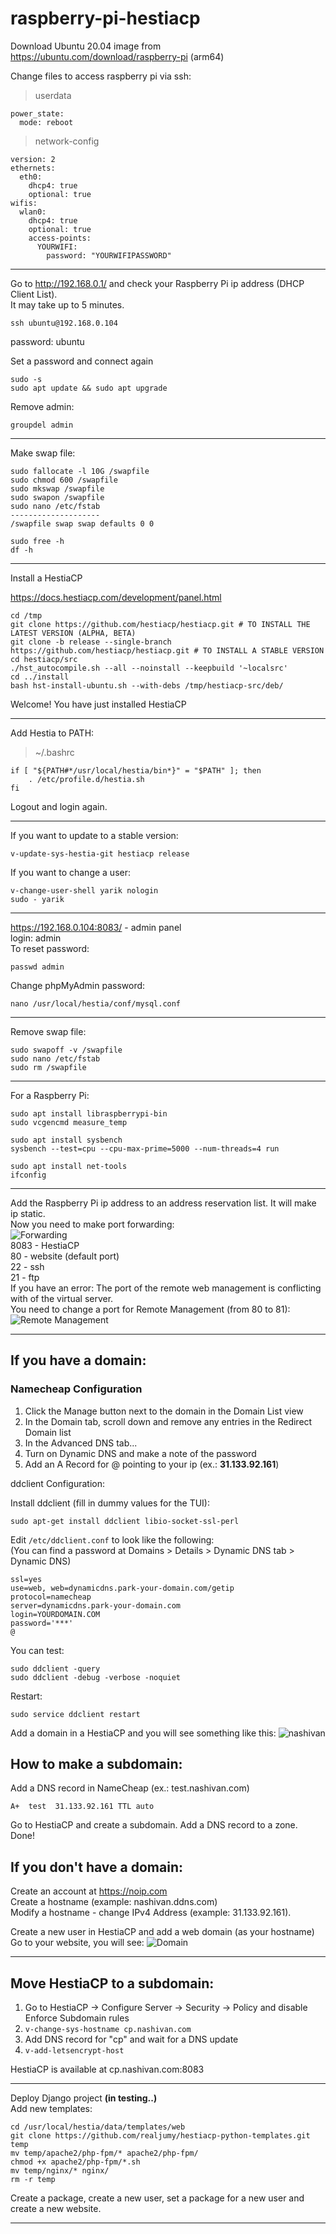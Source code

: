 # raspberry-pi-hestiacp

Download Ubuntu 20.04 image from https://ubuntu.com/download/raspberry-pi (arm64)

Change files to access raspberry pi via ssh:

> userdata
```
power_state:
  mode: reboot
```

> network-config
```
version: 2
ethernets:
  eth0:
    dhcp4: true
    optional: true
wifis:
  wlan0:
    dhcp4: true
    optional: true
    access-points:
      YOURWIFI:
        password: "YOURWIFIPASSWORD"
```

------------------------------------------------------------------------

Go to http://192.168.0.1/ and check your Raspberry Pi ip address (DHCP Client List).  
It may take up to 5 minutes.


```
ssh ubuntu@192.168.0.104
```
password: ubuntu

Set a password and connect again
```
sudo -s
sudo apt update && sudo apt upgrade
```

Remove admin:
```
groupdel admin
```

------------------------------------------------------------------------

Make swap file:

```
sudo fallocate -l 10G /swapfile
sudo chmod 600 /swapfile
sudo mkswap /swapfile
sudo swapon /swapfile
sudo nano /etc/fstab
--------------------
/swapfile swap swap defaults 0 0

sudo free -h
df -h
```

------------------------------------------------------------------------

Install a HestiaCP

https://docs.hestiacp.com/development/panel.html

```
cd /tmp
git clone https://github.com/hestiacp/hestiacp.git # TO INSTALL THE LATEST VERSION (ALPHA, BETA)
git clone -b release --single-branch https://github.com/hestiacp/hestiacp.git # TO INSTALL A STABLE VERSION
cd hestiacp/src
./hst_autocompile.sh --all --noinstall --keepbuild '~localsrc'
cd ../install
bash hst-install-ubuntu.sh --with-debs /tmp/hestiacp-src/deb/
```
Welcome! You have just installed HestiaCP

------------------------------------------------------------------------

Add Hestia to PATH:
> ~/.bashrc
```
if [ "${PATH#*/usr/local/hestia/bin*}" = "$PATH" ]; then
    . /etc/profile.d/hestia.sh
fi
```
Logout and login again.

------------------------------------------------------------------------

If you want to update to a stable version:
```
v-update-sys-hestia-git hestiacp release
```
If you want to change a user:
```
v-change-user-shell yarik nologin
sudo - yarik
```

------------------------------------------------------------------------

https://192.168.0.104:8083/ - admin panel  
login: admin  
To reset password:
```
passwd admin
```

Change phpMyAdmin password:

```
nano /usr/local/hestia/conf/mysql.conf
```

------------------------------------------------------------------------

Remove swap file:
```
sudo swapoff -v /swapfile
sudo nano /etc/fstab
sudo rm /swapfile
```

------------------------------------------------------------------------

For a Raspberry Pi:
```
sudo apt install libraspberrypi-bin
sudo vcgencmd measure_temp
```

```
sudo apt install sysbench
sysbench --test=cpu --cpu-max-prime=5000 --num-threads=4 run
```

```
sudo apt install net-tools
ifconfig
```

------------------------------------------------------------------------
Add the Raspberry Pi ip address to an address reservation list. It will make ip static.  
Now you need to make port forwarding:  
![Forwarding](https://i.ibb.co/D9Xt5G8/image.png)  
8083 - HestiaCP  
80 - website (default port)  
22 - ssh  
21 - ftp  
If you have an error: The port of the remote web management is conflicting with of the virtual server.  
You need to change a port for Remote Management (from 80 to 81):  
![Remote Management](https://i.ibb.co/PDyDdTt/image.png)

------------------------------------------------------------------------

## If you have a domain:

### Namecheap Configuration

1. Click the Manage button next to the domain in the Domain List view
2. In the Domain tab, scroll down and remove any entries in the Redirect Domain list
3. In the Advanced DNS tab...
4. Turn on Dynamic DNS and make a note of the password
5. Add an A Record for @ pointing to your ip (ex.: **31.133.92.161**)


ddclient Configuration:

Install ddclient (fill in dummy values for the TUI):
```
sudo apt-get install ddclient libio-socket-ssl-perl
```

Edit ```/etc/ddclient.conf``` to look like the following:  
(You can find a password at Domains > Details > Dynamic DNS tab > Dynamic DNS)
```
ssl=yes
use=web, web=dynamicdns.park-your-domain.com/getip
protocol=namecheap
server=dynamicdns.park-your-domain.com
login=YOURDOMAIN.COM
password='***'
@
```

You can test:
```
sudo ddclient -query
sudo ddclient -debug -verbose -noquiet
```

Restart:
```
sudo service ddclient restart
```
Add a domain in a HestiaCP and you will see something like this:
![nashivan](https://i.ibb.co/jrpVYdR/image.png)

## How to make a subdomain:

Add a DNS record in NameCheap (ex.: test.nashivan.com)
```
A+  test  31.133.92.161 TTL auto
```

Go to HestiaCP and create a subdomain. Add a DNS record to a zone.  
Done!

## If you don't have a domain:

Create an account at https://noip.com  
Create a hostname (example: nashivan.ddns.com)  
Modify a hostname - change IPv4 Address (example: 31.133.92.161). 

Create a new user in HestiaCP and add a web domain (as your hostname)  
Go to your website, you will see:
![Domain](https://i.ibb.co/PgQs3Vg/image.png)

------------------------------------------------------------------------

## Move HestiaCP to a subdomain:

1. Go to HestiaCP -> Configure Server -> Security -> Policy and disable Enforce Subdomain rules
2. ```v-change-sys-hostname cp.nashivan.com```
3. Add DNS record for "cp" and wait for a DNS update
4. ```v-add-letsencrypt-host```


HestiaCP is available at cp.nashivan.com:8083

------------------------------------------------------------------------

Deploy Django project **(in testing..)**  
Add new templates:
```
cd /usr/local/hestia/data/templates/web
git clone https://github.com/realjumy/hestiacp-python-templates.git temp
mv temp/apache2/php-fpm/* apache2/php-fpm/
chmod +x apache2/php-fpm/*.sh
mv temp/nginx/* nginx/
rm -r temp
```

Create a package, create a new user, set a package for a new user and create a new website.

------------------------------------------------------------------------
